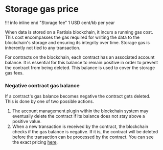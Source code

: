 # Storage gas price

<div class="dot-navigation">
    <a class="dot-navigation__item" href="gas-pricing.html"></a>
    <a class="dot-navigation__item dot-navigation__item--active" href="storage-gas-price.html"></a>
    <a class="dot-navigation__item" href="zk-computation-gas-fees.html"></a>
    <a class="dot-navigation__item" href="how-to-get-testnet-gas.html"></a>
    <a class="dot-navigation__item" href="efficient-gas-practices.html"></a>
    <a class="dot-navigation__item" href="contract-to-contract-gas-estimation.html"></a>
    <!-- Repeat above for more dots -->
</div>
!!! info inline end "Storage fee"
    1 USD cent/kb per year

When data is stored on a Partisia blockchain, it incurs a running gas cost. This cost encompasses the gas required for writing the data to the blockchain's storage and ensuring its integrity over time. Storage gas is inherently not tied to any transaction.

For contracts on the blockchain, each contract has an associated account balance. It is essential for this balance to remain positive in order to prevent the contract from being deleted. This balance is used to cover the storage gas fees.



### Negative contract gas balance
If a contract's gas balance becomes negative the contract gets deleted.
This is done by one of two possible actions. 

1. The account management plugin within the blockchain system may eventually delete the contract if its balance does not stay above a positive value. 
2. When a new transaction is received by the contract, the blockchain checks if the gas balance is negative. If it is, the contract will be deleted before the transaction can be processed by the contract. You can see the exact pricing [here](gas-pricing.md#the-cost-for-using-the-blockchain). 

